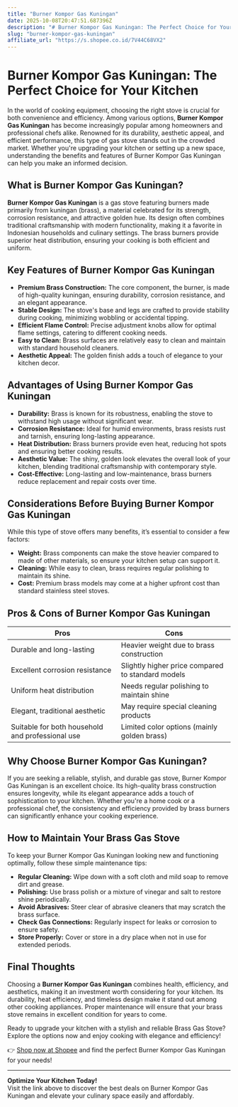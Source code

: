```yaml
---
title: "Burner Kompor Gas Kuningan"
date: 2025-10-08T20:47:51.687396Z
description: "# Burner Kompor Gas Kuningan: The Perfect Choice for Your Kitchen..."
slug: "burner-kompor-gas-kuningan"
affiliate_url: "https://s.shopee.co.id/7V44C68VX2"
---
```

# Burner Kompor Gas Kuningan: The Perfect Choice for Your Kitchen

In the world of cooking equipment, choosing the right stove is crucial for both convenience and efficiency. Among various options, **Burner Kompor Gas Kuningan** has become increasingly popular among homeowners and professional chefs alike. Renowned for its durability, aesthetic appeal, and efficient performance, this type of gas stove stands out in the crowded market. Whether you're upgrading your kitchen or setting up a new space, understanding the benefits and features of Burner Kompor Gas Kuningan can help you make an informed decision.

## What is Burner Kompor Gas Kuningan?

**Burner Kompor Gas Kuningan** is a gas stove featuring burners made primarily from kuningan (brass), a material celebrated for its strength, corrosion resistance, and attractive golden hue. Its design often combines traditional craftsmanship with modern functionality, making it a favorite in Indonesian households and culinary settings. The brass burners provide superior heat distribution, ensuring your cooking is both efficient and uniform.

## Key Features of Burner Kompor Gas Kuningan

- **Premium Brass Construction:** The core component, the burner, is made of high-quality kuningan, ensuring durability, corrosion resistance, and an elegant appearance.
- **Stable Design:** The stove's base and legs are crafted to provide stability during cooking, minimizing wobbling or accidental tipping.
- **Efficient Flame Control:** Precise adjustment knobs allow for optimal flame settings, catering to different cooking needs.
- **Easy to Clean:** Brass surfaces are relatively easy to clean and maintain with standard household cleaners.
- **Aesthetic Appeal:** The golden finish adds a touch of elegance to your kitchen decor.

## Advantages of Using Burner Kompor Gas Kuningan

- **Durability:** Brass is known for its robustness, enabling the stove to withstand high usage without significant wear.
- **Corrosion Resistance:** Ideal for humid environments, brass resists rust and tarnish, ensuring long-lasting appearance.
- **Heat Distribution:** Brass burners provide even heat, reducing hot spots and ensuring better cooking results.
- **Aesthetic Value:** The shiny, golden look elevates the overall look of your kitchen, blending traditional craftsmanship with contemporary style.
- **Cost-Effective:** Long-lasting and low-maintenance, brass burners reduce replacement and repair costs over time.

## Considerations Before Buying Burner Kompor Gas Kuningan

While this type of stove offers many benefits, it’s essential to consider a few factors:

- **Weight:** Brass components can make the stove heavier compared to made of other materials, so ensure your kitchen setup can support it.
- **Cleaning:** While easy to clean, brass requires regular polishing to maintain its shine.
- **Cost:** Premium brass models may come at a higher upfront cost than standard stainless steel stoves.

## Pros & Cons of Burner Kompor Gas Kuningan

| **Pros**                                  | **Cons**                                           |
|-------------------------------------------|----------------------------------------------------|
| Durable and long-lasting                | Heavier weight due to brass construction          |
| Excellent corrosion resistance          | Slightly higher price compared to standard models|
| Uniform heat distribution               | Needs regular polishing to maintain shine        |
| Elegant, traditional aesthetic          | May require special cleaning products            |
| Suitable for both household and professional use | Limited color options (mainly golden brass)   |

## Why Choose Burner Kompor Gas Kuningan?

If you are seeking a reliable, stylish, and durable gas stove, Burner Kompor Gas Kuningan is an excellent choice. Its high-quality brass construction ensures longevity, while its elegant appearance adds a touch of sophistication to your kitchen. Whether you're a home cook or a professional chef, the consistency and efficiency provided by brass burners can significantly enhance your cooking experience.

## How to Maintain Your Brass Gas Stove

To keep your Burner Kompor Gas Kuningan looking new and functioning optimally, follow these simple maintenance tips:

- **Regular Cleaning:** Wipe down with a soft cloth and mild soap to remove dirt and grease.
- **Polishing:** Use brass polish or a mixture of vinegar and salt to restore shine periodically.
- **Avoid Abrasives:** Steer clear of abrasive cleaners that may scratch the brass surface.
- **Check Gas Connections:** Regularly inspect for leaks or corrosion to ensure safety.
- **Store Properly:** Cover or store in a dry place when not in use for extended periods.

## Final Thoughts

Choosing a **Burner Kompor Gas Kuningan** combines health, efficiency, and aesthetics, making it an investment worth considering for your kitchen. Its durability, heat efficiency, and timeless design make it stand out among other cooking appliances. Proper maintenance will ensure that your brass stove remains in excellent condition for years to come.

Ready to upgrade your kitchen with a stylish and reliable Brass Gas Stove? Explore the options now and enjoy cooking with elegance and efficiency! 

👉 [Shop now at Shopee](https://s.shopee.co.id/7V44C68VX2) and find the perfect Burner Kompor Gas Kuningan for your needs!

---

**Optimize Your Kitchen Today!**  
Visit the link above to discover the best deals on Burner Kompor Gas Kuningan and elevate your culinary space easily and affordably.